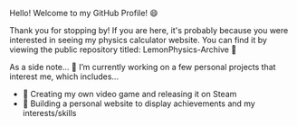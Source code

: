 Hello! Welcome to my GitHub Profile! 😄

Thank you for stopping by! If you are here, it's probably because you were interested in seeing my physics calculator website. You can find it by viewing the public repository titled: LemonPhysics-Archive 🍋

As a side note...
🔭 I’m currently working on a few personal projects that interest me, which includes...
  - 👾 Creating my own video game and releasing it on Steam
  - 📲 Building a personal website to display achievements and my interests/skills



<!--
**davidchannn/davidchannn** is a ✨ _special_ ✨ repository because its `README.md` (this file) appears on your GitHub profile.

Here are some ideas to get you started:

- 🔭 I’m currently working on ...
- 🌱 I’m currently learning ...
- 👯 I’m looking to collaborate on ...
- 🤔 I’m looking for help with ...
- 💬 Ask me about ...
- 📫 How to reach me: ...
- 😄 Pronouns: ...
- ⚡ Fun fact: ...
-->

